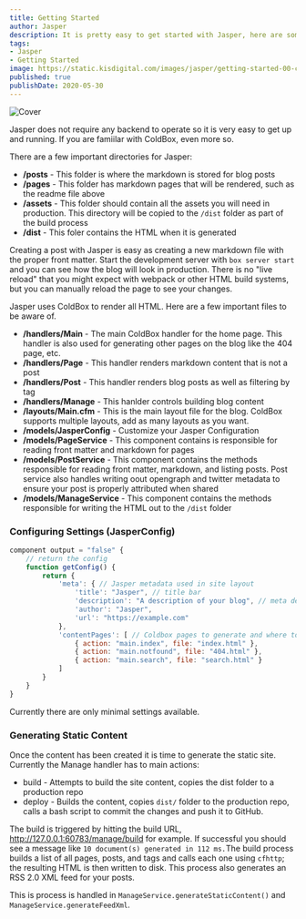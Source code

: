 ```yaml
---
title: Getting Started
author: Jasper
description: It is pretty easy to get started with Jasper, here are some steps to help you move forward
tags: 
- Jasper
- Getting Started
image: https://static.kisdigital.com/images/jasper/getting-started-00-cover.jpeg
published: true
publishDate: 2020-05-30
---
```


![Cover](https://static.kisdigital.com/images/jasper/getting-started-00-cover.jpeg)

Jasper does not require any backend to operate so it is very easy to get up and running. If you are famiilar with ColdBox, even more so.

There are a few important directories for Jasper:

* **/posts** - This folder is where the markdown is stored for blog posts
* **/pages** - This folder has markdown pages that will be rendered, such as the readme file above
* **/assets** - This folder should contain all the assets you will need in production. This directory will be copied to the `/dist` folder as part of the build process
* **/dist** - This foler contains the HTML when it is generated

Creating a post with Jasper is easy as creating a new markdown file with the proper front matter. Start the development server with `box server start` and you can see how the blog will look in production. There is no "live reload" that you might expect with webpack or other HTML build systems, but you can manually reload the page to see your changes.

Jasper uses ColdBox to render all HTML. Here are a few important files to be aware of.

* **/handlers/Main** - The main ColdBox handler for the home page. This handler is also used for generating other pages on the blog like the 404 page, etc.
* **/handlers/Page** - This handler renders markdown content that is not a post
* **/handlers/Post** - This handler renders blog posts as well as filtering by tag
* **/handlers/Manage** - This hanlder controls building blog content
* **/layouts/Main.cfm** - This is the main layout file for the blog. ColdBox supports multiple layouts, add as many layouts as you want.
* **/models/JasperConfig** - Customize your Jasper Configuration
* **/models/PageService** - This component contains is responsible for reading front matter and markdown for pages
* **/models/PostService** - This component contains the methods responsible for reading front matter, markdown, and listing posts. Post service also handles writing oout opengraph and twitter metadata to ensure your post is properly attributed when shared
* **/models/ManageService** - This component contains the methods responsible for writing the HTML out to the `/dist` folder

### Configuring Settings (JasperConfig)

``` javascript
component output = "false" {
	// return the config
	function getConfig() {
		return {
			'meta': { // Jasper metadata used in site layout
				'title': "Jasper", // title bar
				'description': "A description of your blog", // meta description
				'author': "Jasper",
				'url': "https://example.com"
			},
			'contentPages': [ // Coldbox pages to generate and where to write it to
				{ action: "main.index", file: "index.html" },
				{ action: "main.notfound", file: "404.html" },
				{ action: "main.search", file: "search.html" }
			]
		}
	}
}
```

Currently there are only minimal settings available.

### Generating Static Content

Once the content has been created it is time to generate the static site. Currently the Manage handler has to main actions:

* build - Attempts to build the site content, copies the dist folder to a production repo
* deploy - Builds the content, copies `dist/` folder to the production repo, calls a bash script to commit the changes and push it to GitHub.

The build is triggered by hitting the build URL, http://127.0.0.1:60783/manage/build for example. If successful you should see a message like `10 document(s) generated in 112 ms.`The build process builds a list of all pages, posts, and tags and calls each one using `cfhttp`; the resulting HTML is then written to disk. This process also generates an RSS 2.0 XML feed for your posts.

This is process is handled in `ManageService.generateStaticContent()` and `ManageService.generateFeedXml`.
